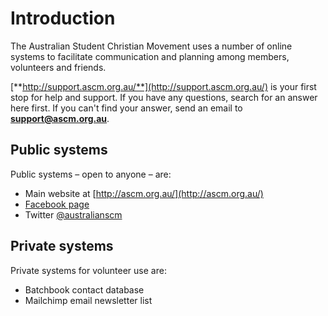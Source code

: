 # Introduction

The Australian Student Christian Movement uses a number of online systems to facilitate communication and planning among members, volunteers and friends.

[**http://support.ascm.org.au/**](http://support.ascm.org.au/) is your first stop for help and support. If you have any questions, search for an answer here first. If you can't find your answer, send an email to [**support@ascm.org.au**](support@ascm.org.au).

## Public systems

Public systems – open to anyone – are:

- Main website at [http://ascm.org.au/](http://ascm.org.au/)
- [Facebook page](https://www.facebook.com/AustralianStudentChristianMovement)
- Twitter [@australianscm](https://twitter.com/australianscm)

## Private systems

Private systems for volunteer use are:

- Batchbook contact database
- Mailchimp email newsletter list
